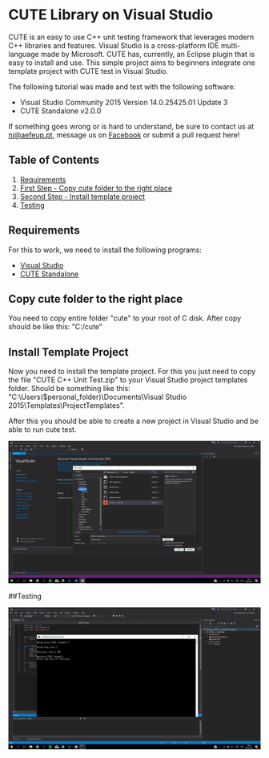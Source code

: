 # CUTE Library on Visual Studio
CUTE is an easy to use C++ unit testing framework that leverages modern C++ libraries and features. 
Visual Studio is a cross-platform IDE multi-language made by Microsoft.
CUTE has, currently, an Eclipse plugin that is easy to install and use. 
This simple project aims to beginners integrate one template project with CUTE test in Visual Studio.



The following tutorial was made and test with the following software:
* Visual Studio Community 2015 Version 14.0.25425.01 Update 3
* CUTE Standalone v2.0.0

If something goes wrong or is hard to understand, be sure to contact us at [ni@aefeup.pt](mailto:ni@aefeup.pt), message us on [Facebook](www.facebook.com/niaefeup) or submit a pull request here!

## Table of Contents
1. [Requirements](#requirements)
2. [First Step - Copy cute folder to the right place](#copy-cute-folder-to-the-right-place)
3. [Second Step - Install template project](#install-template-project)
4. [Testing](#testing)

## Requirements

For this to work, we need to install the following programs:
* [Visual Studio](https://www.jetbrains.com/clion/)
* [CUTE Standalone](http://cute-test.com/projects/cute/wiki/CUTE_Standalone)

## Copy cute folder to the right place

You need to copy entire folder "cute" to your root of C disk. After copy should be like this: "C:/cute"

## Install Template Project

Now you need to install the template project. For this you just need to copy the file "CUTE C++ Unit Test.zip" to your Visual Studio project templates folder. Should be something like this: "C:\Users\($personal_folder)\Documents\Visual Studio 2015\Templates\ProjectTemplates".

After this you should be able to create a new project in Visual Studio and be able to run cute test.

![Create Project](create_project.png)

##Testing

![Test](test.png)
